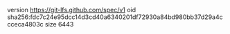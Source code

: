 version https://git-lfs.github.com/spec/v1
oid sha256:fdc7c24e95dcc14d3cd40a6340201df72930a84bd980bb37d29a4ccceca4803c
size 6443
